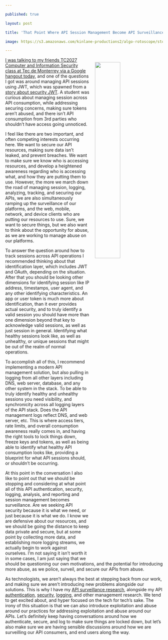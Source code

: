 ---
published: true
layout: post
title: 'That Point Where API Session Management Become API Surveillance'
image: https://s3.amazonaws.com/kinlane-productions2/algo-rotoscope/stories/border-traffic.jpg
---

<p><img src="https://s3.amazonaws.com/kinlane-productions2/algo-rotoscope/stories/border-traffic.jpg" align="right" width="40%" style="padding: 15px;" />
<p><a href="https://www.youtube.com/watch?v=i7YUymQkZ_8&amp;feature=youtu.be">I was talking to my friends TC2027 Computer and Information Security class at Tec de Monterrey via a Google hangout today</a>, and one of the questions I got was around managing API sessions using JWT, which was spawned from a <a href="https://blog.websecurify.com/2017/02/hacking-json-web-tokens.html">story about security JWT</a>. A student was curious about managing session across API consumption, while addressing securing concerns, making sure tokens aren’t abused, and there isn’t API consumption from 3rd parties who shouldn’t have access going unnoticed.

<p>I feel like there are two important, and often competing interests occurring here. We want to secure our API resources, making sure data isn’t leaked, and prevent breaches. We want to make sure we know who is accessing resources, and develop a heightened awareness regarding who is accessing what, and how they are putting them to use. However, the more we march down the road of managing session, logging, analyzing, tracking, and securing our APIs, we are also simultaneously ramping up the surveillance of our platforms, and the web, mobile, network, and device clients who are putting our resources to use. Sure, we want to secure things, but we also want to think about the opportunity for abuse, as we are working to manage abuse on our platforms.

<p>To answer the question around how to track sessions across API operations I recommended thinking about that identification layer, which includes JWT and OAuth, depending on the situation. After that you should be looking other dimensions for identifying session like IP address, timestamps, user agent, and any other identifying characteristics. An app or user token is much more about identification, than it ever provides actual security, and to truly identify a valid session you should have more than one dimension beyond that key to acknowledge valid sessions, as well as just session in general. Identifying what healthy sessions look like, as well as unhealthy, or unique sessions that might be out of the realm of normal operations.

<p>To accomplish all of this, I recommend implementing a modern API management solution, but also pulling in logging from all other layers including DNS, web server, database, and any other system in the stack. To be able to truly identify healthy and unhealthy sessions you need visibility, and synchronicity across all logging layers of the API stack. Does the API management logs reflect DNS, and web server, etc. This is where access tiers, rate limits, and overall consumption awareness  really comes in, and having the right tools to lock things down, freeze keys and tokens, as well as being able to identify what healthy API consumption looks like, providing a blueprint for what API sessions should, or shouldn’t be occurring.

<p>At this point in the conversation I also like to point out that we should be stopping and considering at what point all of this API authentication, security, logging, analysis, and reporting and session management becomes surveillance. Are we seeking API security because it is what we need, or just because it is what we do. I know we are defensive about our resources, and we should be going the distance to keep data private and secure, but at some point by collecting more data, and establishing more logging streams, we actually begin to work against ourselves. I’m not saying it isn’t worth it in some cases, I am just saying that we should be questioning our own motivations, and the potential for introducing more abuse, as we police, surveil, and secure our APIs from abuse.

<p>As technologists, we aren’t always the best at stepping back from our work, and making sure we aren’t introducing new problems alongside our solutions. This is why I have my <a href="http://surveillance.apievangelist.com/">API surveillance research</a>, alongside my API <a href="http://authentication.apievangelist.com/">authentication</a>, <a href="http://security.apievangelist.com/">security</a>, <a href="http://logging.apievangelist.com/">logging</a>, and other management research. We tend to get excited about, and hyper focused on the tech for tech’s sake. The irony of this situation is that we can also introduce exploitation and abuse around our practices for addressing exploitation and abuse around our APIs. Let’s definitely keep having conversations around how we authenticate, secure, and log to make sure things are locked down, but let’s also make sure we are having sensible discussions around how we are surveilling our API consumers, and end users along the way.


